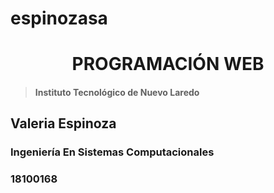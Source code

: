 # espinozasa
<h1 align="center">PROGRAMACIÓN WEB</h1>



>#### Instituto Tecnológico de Nuevo Laredo
## Valeria Espinoza
### Ingeniería En Sistemas Computacionales
### 18100168
#
